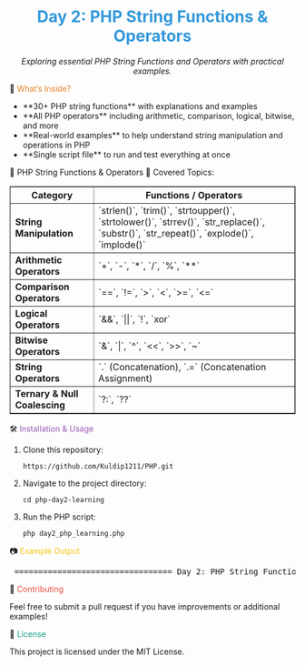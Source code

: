 <h1 style="text-align:center; color:#3498db;">Day 2: PHP String Functions & Operators</h1>
<p style="text-align:center;"><em>Exploring essential PHP String Functions and Operators with practical examples.</em></p>
📌 <span style="color:#e67e22;">What’s Inside?</span>
<ul> <li> **30+ PHP string functions** with explanations and examples </li> <li> **All PHP operators** including arithmetic, comparison, logical, bitwise, and more </li> <li> **Real-world examples** to help understand string manipulation and operations in PHP </li> <li> **Single script file** to run and test everything at once</li> </ul>
🎯 PHP String Functions & Operators
📜 Covered Topics:

<table border="1" cellpadding="5" cellspacing="0"> <tr> <th>Category</th> <th>Functions / Operators</th> </tr> <tr> <td><strong>String Manipulation</strong></td> <td>`strlen()`, `trim()`, `strtoupper()`, `strtolower()`, `strrev()`, `str_replace()`, `substr()`, `str_repeat()`, `explode()`, `implode()`</td> </tr> <tr> <td><strong>Arithmetic Operators</strong></td> <td>`+`, `-`, `*`, `/`, `%`, `**`</td> </tr> <tr> <td><strong>Comparison Operators</strong></td> <td>`==`, `!=`, `>`, `<`, `>=`, `<=`</td> </tr> <tr> <td><strong>Logical Operators</strong></td> <td>`&&`, `||`, `!`, `xor`</td> </tr> <tr> <td><strong>Bitwise Operators</strong></td> <td>`&`, `|`, `^`, `<<`, `>>`, `~`</td> </tr> <tr> <td><strong>String Operators</strong></td> <td>`.` (Concatenation), `.=` (Concatenation Assignment)</td> </tr> <tr> <td><strong>Ternary & Null Coalescing</strong></td> <td>`?:`, `??`</td> </tr> </table>
🛠 <span style="color:#9b59b6;">Installation & Usage</span>
<ol> <li> Clone this repository: <pre><code>https://github.com/Kuldip1211/PHP.git</code></pre> </li> <li> Navigate to the project directory: <pre><code>cd php-day2-learning</code></pre> </li> <li> Run the PHP script: <pre><code>php day2_php_learning.php</code></pre> </li> </ol>
📷 <span style="color:#f1c40f;">Example Output</span>
<pre> ================================= Day 2: PHP String Functions & Operators ================================= 🔹 String Functions: 1. Length of string: 18 2. Trimmed String: 'Hello PHP World!' 3. Uppercase: HELLO PHP WORLD! 4. Lowercase: hello php world! 5. Reversed String: !dlroW PHP olleH 🔹 Operators: 1. Addition (10 + 5): 15 2. Subtraction (10 - 5): 5 3. Logical AND: true && false = false 4. Ternary Operator Result: Adult 5. Null Coalescing Operator Result: Guest ...</pre>
🤝 <span style="color:#e74c3c;">Contributing</span>
<p>Feel free to submit a pull request if you have improvements or additional examples!</p>
📜 <span style="color:#16a085;">License</span>
<p>This project is licensed under the MIT License.</p>
